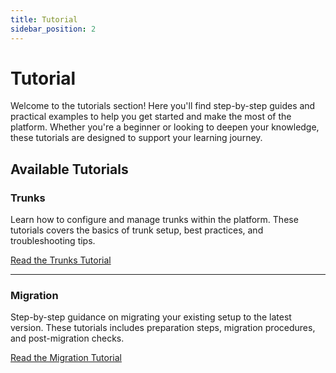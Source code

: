 ```yaml
---
title: Tutorial
sidebar_position: 2
---
```


# Tutorial

Welcome to the tutorials section! Here you'll find step-by-step guides and practical examples to help you get started and make the most of the platform. Whether you're a beginner or looking to deepen your knowledge, these tutorials are designed to support your learning journey.

## Available Tutorials

### Trunks

Learn how to configure and manage trunks within the platform. These tutorials covers the basics of trunk setup, best practices, and troubleshooting tips.

[Read the Trunks Tutorial](./trunks)

---

### Migration

Step-by-step guidance on migrating your existing setup to the latest version. These tutorials includes preparation steps, migration procedures, and post-migration checks.

[Read the Migration Tutorial](./migration)